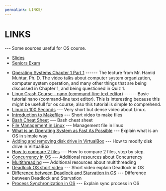 ```yaml
---
permalink: LINKS/
---
```


# LINKS
--- Some sources useful for OS course.
- [Slides](https://codex.cs.yale.edu/avi/os-book/OS10/slide-dir/)
- [Seniors Exam](https://rms46.vlsm.org/2/183.pdf)

* [Operating Systems Chapter 1 Part 1](https://youtu.be/Z6w6JowO5Fw?si=QZyJH8K5oN9EY3vo) ------ The lecture from Mr. Hamid Muhtar, Ph. D. The video talks about computer system organization, computer system operation, and many other things that are being discussed in Chapter 1, and being questioned in Quiz 1.
* [Linux Crash Course - nano (command-line text editor)](https://youtu.be/DLeATFgGM-A?si=H9MyI6jU5_xhYu7H) ------ Basic tutorial nano (command-line text editor). This is interesting because this might be usefull for os course, also this tutorial is simple to comprehend.
* [Linux in 100 Seconds](https://www.youtube.com/watch?v=rrB13utjYV4) --- Very short but dense video about Linux.
* [Introduction to Makefiles](https://www.youtube.com/watch?v=_r7i5X0rXJk&ab_channel=PaulProgramming) --- Short video to make files
* [Bash Cheat Sheet](https://github.com/RehanSaeed/Bash-Cheat-Sheet) --- Bash cheat sheet
* [File Management in Linux](https://www.geeksforgeeks.org/file-management-in-linux/) --- Management file in linux
* [What is an Operating System as Fast As Possible](https://www.youtube.com/watch?v=pVzRTmdd9j0) --- Explain what is an OS in simple way
* [Adding and removing disk drive in VirtualBox](https://progmar.net.pl/en/knowledge-base/virtualbox-adding-removing-disk-drive) --- How to modify disk drive in VirtualBox
* [How to compare 2 files](https://www.geeksforgeeks.org/diff-command-linux-examples/) --- How to compare 2 files, step by step.
* [Concurrency in OS](https://www.geeksforgeeks.org/concurrency-in-operating-system/) --- Additional resources about Concurrency
* [Multithreading](https://unstop.com/blog/multithreading-in-os) --- Additional resources about multithreading
* [Deadlock OS short video](https://www.youtube.com/watch?v=onkWXaXAgbY) --- Short video explain Deadlock in OS
* [Difference between Deadlock and Starvation in OS](https://www.geeksforgeeks.org/difference-between-deadlock-and-starvation-in-os/) --- Difference between Deadlock and Starvation
* [Process Synchronization in OS](https://www.javatpoint.com/os-process-synchronization-introduction) --- Explain sync process in OS
